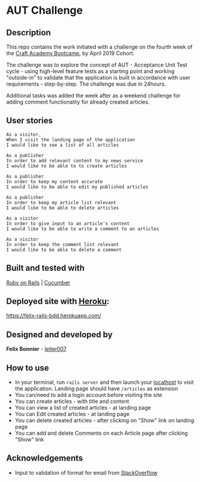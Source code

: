 # AUT Challenge

## Description
This repo contains the work initiated with a challenge on the fourth week of the [Craft Academy Bootcamp](https://craftacademy.se/english/curriculum/), by April 2019 Cohort.

The challenge was to explore the concept of AUT - Acceptance Unit Test cycle - using high-level feature tests as a starting point and working "outside-in" to validate that the application is built in accordance with user requirements - step-by-step. The challenge was due in 24hours.

Additional tasks was added the week after as a weekend challenge for adding comment functionality for already created articles.

## User stories

````
As a visitor,
When I visit the landing page of the application
I would like to see a list of all articles
````
````
As a publisher
In order to add relevant content to my news service
I would like to be able to to create articles
````
````
As a publisher
In order to keep my content accurate
I would like to be able to edit my published articles
````
````
As a publisher
In order to keep my article list relevant
I would like to be able to delete articles
````
````
As a visitor
In order to give input to an article's content
I would like to be able to write a comment to an articles
````
````
As a visitor
In order to keep the comment list relevant
I would like to be able to delete a comment
````

## Built and tested with
[Ruby on Rails](https://developer.mozilla.ohttps://rubyonrails.org/) |
[Cucumber](https://cucumber.io/) 

## Deployed site with [Heroku](www.heroku.com):
https://felix-rails-bdd.herokuapp.com/


## Designed and developed by
**Felix Bonnier** - [leiter007](https://github.com/leiter007)

## How to use
* In your terminal, run ```rails server``` and then launch your [localhost](http://localhost:3000/articles) to visit the application. Landing page should have ```/articles``` as extension
* You can/need to add a login account before visiting the site
* You can create articles - with title and content
* You can view a list of created articles - at landing page
* You can Edit created articles - at landing page
* You can delete created articles - after clicking on "Show" link on landing page
* You can add and delete Comments on each Article page after clicking "Show" link

## Acknowledgements
* Input to validation of format for email from [StackOverflow](https://stackoverflow.com/questions/4776907/what-is-the-best-easy-way-to-validate-an-email-address-in-ruby)